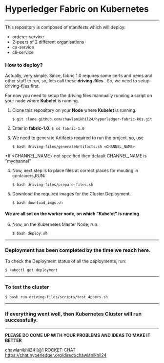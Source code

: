 # Hyperledger Fabric on Kubernetes
---
This repository is composed of manifests which will deploy:

  * orderer-service
  * 2-peers of 2 different organisations
  * ca-service
  * cli-service

### How to deploy?
Actually, very simple. Since, fabric 1.0 requires some certs and pems and other stuff to run, so, lets call these **driving-files** . So, we need to setup driving-files first.


For now you need to setup the driving files mannually running a script on your node where **Kubelet** is running.

  1. Clone this repository on your **Node** where **Kubelet** is running.

     ```$ git clone github.com/chawlanikhil24/hyperledger-fabric-k8s.git```

  2. Enter in **fabric-1.0**. ```$ cd fabric-1.0```

  3. We need to generate Artifacts required to run the project, so, use

     ```$ bash driving-files/generateArtifacts.sh <CHANNEL_NAME>```

  *If <CHANNEL_NAME> not specified then default CHANNEL_NAME is "mychannel"

  4. Now, next step is to place files at correct places for mouting in containers,RUN:

     ```$ bash driving-files/prepare-files.sh```

  5. Download the required images for the Cluster Deployment.

     ```$ bash download_imgs.sh```

  #### We are all set on the worker node, **on which "Kubelet" is running**

  6. Now, on the Kubernetes Master Node,  run:

     ```$ bash deploy.sh```

  ---
  ### Deployment has been completed by the time we reach here.

  To check the Deployment status of all the deployments, run:

  ```$ kubectl get deployment```

  ---
  ### To test the cluster

  ```$ bash run driving-files/scripts/test_4peers.sh```

---
### If everything went well, then Kubernetes Cluster will run successfully.

---

**PLEASE DO COME UP WITH YOUR PROBLEMS AND IDEAS TO MAKE IT BETTER**

chawlanikhil24 [@] ROCKET-CHAT
https://chat.hyperledger.org/direct/chawlanikhil24
